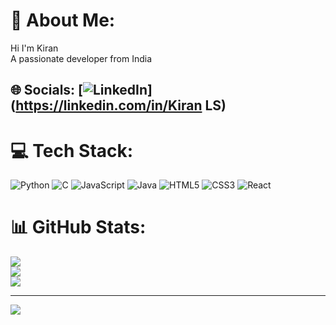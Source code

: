 # 💫 About Me:
Hi I'm Kiran<br>A passionate developer from India


## 🌐 Socials: [![LinkedIn](https://img.shields.io/badge/LinkedIn-%230077B5.svg?logo=linkedin&logoColor=white)](https://linkedin.com/in/Kiran LS) 

# 💻 Tech Stack:
![Python](https://img.shields.io/badge/python-3670A0?style=flat&logo=python&logoColor=ffdd54) ![C](https://img.shields.io/badge/c-%2300599C.svg?style=flat&logo=c&logoColor=white) ![JavaScript](https://img.shields.io/badge/javascript-%23323330.svg?style=flat&logo=javascript&logoColor=%23F7DF1E) ![Java](https://img.shields.io/badge/java-%23ED8B00.svg?style=flat&logo=openjdk&logoColor=white) ![HTML5](https://img.shields.io/badge/html5-%23E34F26.svg?style=flat&logo=html5&logoColor=white) ![CSS3](https://img.shields.io/badge/css3-%231572B6.svg?style=flat&logo=css3&logoColor=white) ![React](https://img.shields.io/badge/react-%2320232a.svg?style=flat&logo=react&logoColor=%2361DAFB)
# 📊 GitHub Stats:
![](https://github-readme-stats.vercel.app/api?username=Kiran-ls&theme=vue-dark&hide_border=false&include_all_commits=true&count_private=true)<br/>
![](https://github-readme-streak-stats.herokuapp.com/?user=Kiran-ls&theme=vue-dark&hide_border=false)<br/>
![](https://github-readme-stats.vercel.app/api/top-langs/?username=Kiran-ls&theme=vue-dark&hide_border=false&include_all_commits=true&count_private=true&layout=compact)

---
[![](https://visitcount.itsvg.in/api?id=Kiran-ls&icon=0&color=0)](https://visitcount.itsvg.in)

<!-- Proudly created with GPRM ( https://gprm.itsvg.in ) -->
